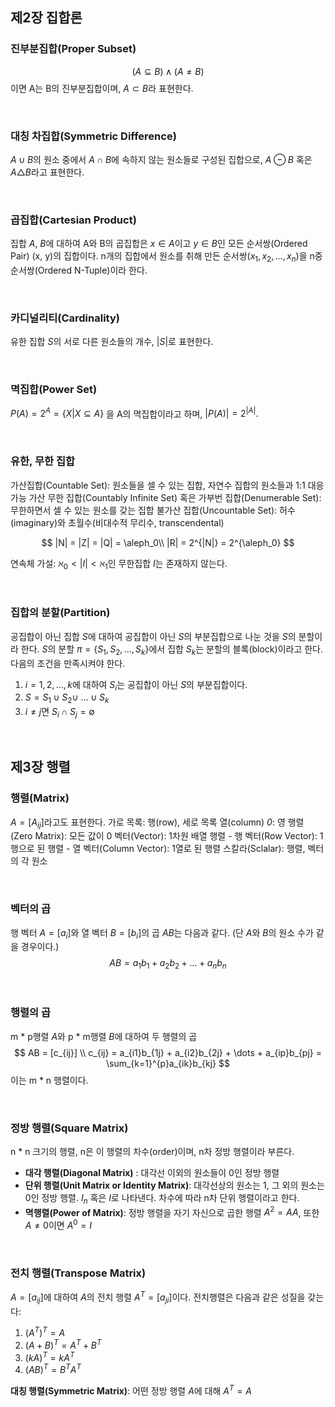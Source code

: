 ﻿## 제2장 집합론
### 진부분집합(Proper Subset)
$$(A  \subseteq B) \wedge (A \neq B) $$
이면 A는 B의 진부분집합이며, $A \subset B$라 표현한다.

<br>

### 대칭 차집합(Symmetric Difference)
$A \cup B$의 원소 중에서 $A \cap B$에 속하지 않는 원소들로 구성된 집합으로, $A \ominus B$ 혹은 $A \triangle B$라고 표현한다.

<br>

### 곱집합(Cartesian Product)
집합 $A$, $B$에 대하여 A와 B의 곱집합은 $x \in A$이고 $y \in B$인 모든 순서쌍(Ordered Pair) (x, y)의 집합이다.
n개의 집합에서 원소를 취해 만든 순서쌍$(x_1, x_2, \dots , x_n)$을 n중 순서쌍(Ordered N-Tuple)이라 한다.

<br>

### 카디널리티(Cardinality)
유한 집합 $S$의 서로 다른 원소들의 개수, $|S|$로 표현한다.

<br>

### 멱집합(Power Set)
$P(A) = 2^A = \{ X | X \subseteq A \}$
을 A의 멱집합이라고 하며, $|P(A)|=2^{|A|}.$

<br>

### 유한, 무한 집합
가산집합(Countable Set): 원소들을 셀 수 있는 집합, 자연수 집합의 원소들과 1:1 대응 가능
가산 무한 집합(Countably Infinite Set) 혹은 가부번 집합(Denumerable Set): 무한하면서 셀 수 있는 원소를 갖는 집합
불가산 집합(Uncountable Set): 허수(imaginary)와 초월수(비대수적 무리수, transcendental)

$$
|N| = |Z| = |Q| = \aleph_0\\
|R| = 2^{|N|} = 2^{\aleph_0}
$$

연속체 가설: $\aleph_0 < |I|< \aleph_1$인 무한집합 $I$는 존재하지 않는다.

<br>

### 집합의 분할(Partition)
공집합이 아닌 집합 $S$에 대하여
공집합이 아닌 $S$의 부분집합으로 나눈 것을 $S$의 분할이라 한다. $S$의 분할 $\pi=\{S_1, S_2, \dots, S_k\}$에서 집합 $S_k$는 분할의 블록(block)이라고 한다. 다음의 조건을 만족시켜야 한다. 
1. $i=1, 2, \dots, k$에 대하여 $S_i$는 공집합이 아닌 $S$의 부분집합이다.
2. $S=S_1 \cup S_2 \cup\ \dots \cup S_k$
3. $i\neq j$면 $S_i \cap S_j=\emptyset$

<br>

## 제3장 행렬
### 행렬(Matrix)
$A = [A_{ij}]$라고도 표현한다. 가로 목록: 행(row), 세로 목록 열(column)
*0*: 영 행렬(Zero Matrix): 모든 값이 0
벡터(Vector): 1차원 배열 행렬
	- 행 벡터(Row Vector): 1행으로 된 행렬
	- 열 벡터(Column Vector): 1열로 된 행렬
스칼라(Sclalar): 행렬, 벡터의 각 원소

<br>

### 벡터의 곱
행 벡터 $A = [a_i]$와 열 벡터 $B = [b_i]$의 곱 $AB$는 다음과 같다. (단 $A$와 $B$의 원소 수가 같을 경우이다.)
$$
AB =  a_1b_1 + a_2b_2 + \dots + a_nb_n
$$

<br>

### 행렬의 곱
m * p행렬 $A$와 p * m행렬 $B$에 대하여 두 행렬의 곱
$$
AB = [c_{ij}] \\
c_{ij} = a_{i1}b_{1j} + a_{i2}b_{2j} + \dots + a_{ip}b_{pj} = \sum_{k=1}^{p}a_{ik}b_{kj}
$$
이는 m * n 행렬이다.

<br>

### 정방 행렬(Square Matrix)
 n * n 크기의 행렬, n은 이 행렬의 차수(order)이며, n차 정방 행렬이라 부른다.
- **대각 행렬(Diagonal Matrix)** : 대각선 이외의 원소들이 0인 정방 행렬
- **단위 행렬(Unit Matrix or Identity Matrix)**: 대각선상의 원소는 1, 그 외의 원소는 0인 정방 행렬. $I_n$ 혹은 $I$로 나타낸다. 차수에 따라 n차 단위 행렬이라고 한다.
- **멱행렬(Power of Matrix)**: 정방 행렬을 자기 자신으로 곱한 행렬 $A^2 = AA$, 또한 $A \neq 0$이면 $A^0 = I$

<br>

### 전치 행렬(Transpose Matrix)
$A = [a_{ij}]$에 대하여 $A$의 전치 행렬 $A^T = [a_{ji}]$이다.
전치행렬은 다음과 같은 성질을 갖는다:
1. $(A^T)^T=A$
2. $(A+B)^T=A^T+B^T$
3. $(kA)^T=kA^T$
4. $(AB)^T= B^TA^T$

**대칭 행렬(Symmetric Matrix)**: 어떤 정방 행렬 $A$에 대해 $A^T=A$
